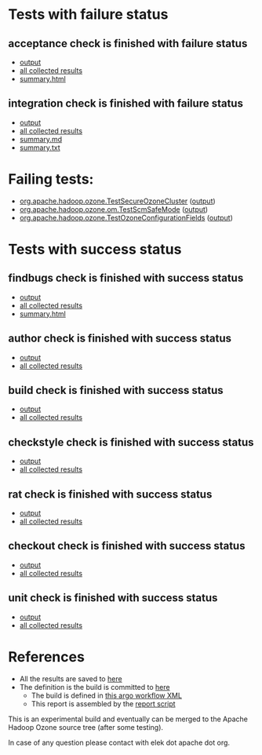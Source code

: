 # Tests with failure status

## acceptance check is finished with failure status

   * [output](https://raw.githubusercontent.com/elek/ozone-ci-03/master/pr/pr-hdds-1847-wftpq/acceptance/output.log)
   * [all collected results](https://github.com/elek/ozone-ci-03/tree/master/pr/pr-hdds-1847-wftpq/acceptance)
   * [summary.html](https://elek.github.io/ozone-ci-03/pr/pr-hdds-1847-wftpq/acceptance/summary.html)


## integration check is finished with failure status

   * [output](https://raw.githubusercontent.com/elek/ozone-ci-03/master/pr/pr-hdds-1847-wftpq/integration/output.log)
   * [all collected results](https://github.com/elek/ozone-ci-03/tree/master/pr/pr-hdds-1847-wftpq/integration)
   * [summary.md](https://github.com/elek/ozone-ci-03/tree/master/pr/pr-hdds-1847-wftpq/integration/summary.md)
   * [summary.txt](https://github.com/elek/ozone-ci-03/tree/master/pr/pr-hdds-1847-wftpq/integration/summary.txt)

# Failing tests: 

 * [org.apache.hadoop.ozone.TestSecureOzoneCluster](hadoop-ozone/integration-test/org.apache.hadoop.ozone.TestSecureOzoneCluster.txt) ([output](hadoop-ozone/integration-test/org.apache.hadoop.ozone.TestSecureOzoneCluster-output.txt))
 * [org.apache.hadoop.ozone.om.TestScmSafeMode](hadoop-ozone/integration-test/org.apache.hadoop.ozone.om.TestScmSafeMode.txt) ([output](hadoop-ozone/integration-test/org.apache.hadoop.ozone.om.TestScmSafeMode-output.txt))
 * [org.apache.hadoop.ozone.TestOzoneConfigurationFields](hadoop-ozone/integration-test/org.apache.hadoop.ozone.TestOzoneConfigurationFields.txt) ([output](hadoop-ozone/integration-test/org.apache.hadoop.ozone.TestOzoneConfigurationFields-output.txt))


# Tests with success status

## findbugs check is finished with success status

   * [output](https://raw.githubusercontent.com/elek/ozone-ci-03/master/pr/pr-hdds-1847-wftpq/findbugs/output.log)
   * [all collected results](https://github.com/elek/ozone-ci-03/tree/master/pr/pr-hdds-1847-wftpq/findbugs)
   * [summary.html](https://elek.github.io/ozone-ci-03/pr/pr-hdds-1847-wftpq/findbugs/summary.html)


## author check is finished with success status

   * [output](https://raw.githubusercontent.com/elek/ozone-ci-03/master/pr/pr-hdds-1847-wftpq/author/output.log)
   * [all collected results](https://github.com/elek/ozone-ci-03/tree/master/pr/pr-hdds-1847-wftpq/author)


## build check is finished with success status

   * [output](https://raw.githubusercontent.com/elek/ozone-ci-03/master/pr/pr-hdds-1847-wftpq/build/output.log)
   * [all collected results](https://github.com/elek/ozone-ci-03/tree/master/pr/pr-hdds-1847-wftpq/build)


## checkstyle check is finished with success status

   * [output](https://raw.githubusercontent.com/elek/ozone-ci-03/master/pr/pr-hdds-1847-wftpq/checkstyle/output.log)
   * [all collected results](https://github.com/elek/ozone-ci-03/tree/master/pr/pr-hdds-1847-wftpq/checkstyle)


## rat check is finished with success status

   * [output](https://raw.githubusercontent.com/elek/ozone-ci-03/master/pr/pr-hdds-1847-wftpq/rat/output.log)
   * [all collected results](https://github.com/elek/ozone-ci-03/tree/master/pr/pr-hdds-1847-wftpq/rat)


## checkout check is finished with success status

   * [output](https://raw.githubusercontent.com/elek/ozone-ci-03/master/pr/pr-hdds-1847-wftpq/checkout/output.log)
   * [all collected results](https://github.com/elek/ozone-ci-03/tree/master/pr/pr-hdds-1847-wftpq/checkout)


## unit check is finished with success status

   * [output](https://raw.githubusercontent.com/elek/ozone-ci-03/master/pr/pr-hdds-1847-wftpq/unit/output.log)
   * [all collected results](https://github.com/elek/ozone-ci-03/tree/master/pr/pr-hdds-1847-wftpq/unit)




# References

 * All the results are saved to [here](https://github.com/elek/ozone-ci-03/tree/master/pr/pr-hdds-1847-wftpq/)
 * The definition is the build is committed to [here](https://github.com/elek/argo-ozone)
    * The build is defined in [this argo workflow XML](https://github.com/elek/argo-ozone/blob/master/ozone-build.yaml)
    * This report is assembled by the [report script](https://github.com/elek/argo-ozone/blob/master/scripts/report.sh)

This is an experimental build and eventually can be merged to the Apache Hadoop Ozone source tree (after some testing).

In case of any question please contact with elek dot apache dot org.
